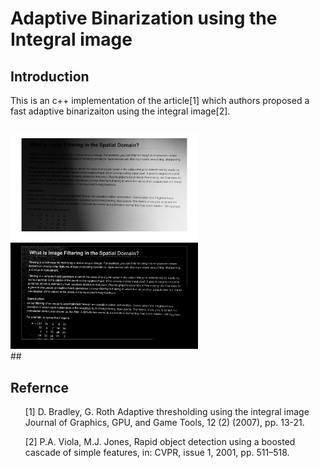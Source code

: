 # Adaptive Binarization using the Integral image

## Introduction
This is an c++ implementation of the article[1] which authors proposed a fast adaptive binarizaiton using the integral image[2].   

## 
<div>
<img src='https://github.com/ComputerVisionIsFun/adaptive_binarization/blob/main/test.png' width=300 style='left'>
<img src='https://github.com/ComputerVisionIsFun/adaptive_binarization/blob/main/test_result.png' width=300 style='right'>
</div>
## 


## Refernce 

<ul>[1] D. Bradley, G. Roth Adaptive thresholding using the integral image Journal of Graphics, GPU, and Game Tools, 12 (2) (2007), pp. 13-21.</ul>
<ul>[2] P.A. Viola, M.J. Jones, Rapid object detection using a boosted cascade of simple features, in: CVPR, issue 1, 2001, pp. 511–518.</ul>
 
